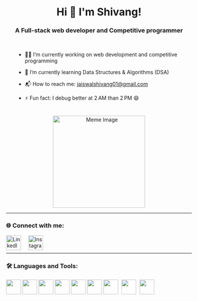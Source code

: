 <h1 align="center">Hi 👋 I'm Shivang!</h1>

<h3 align="center">A Full-stack web developer and Competitive programmer</h3>

<br/>

<div align="center">
  <div style="display: flex; flex-direction: row; justify-content: center; align-items: center; gap: 20px; flex-wrap: wrap;">
  
  <div align="left" style="max-width: 450px;">

- 🧑‍💻 I’m currently working on web development and competitive programming  
- 🌱 I’m currently learning Data Structures & Algorithms (DSA)  
- 📬 How to reach me: [jaiswalshivang01@gmail.com](mailto:jaiswalshivang01@gmail.com)  
- ⚡ Fun fact: I debug better at 2 AM than 2 PM 😄

  </div>

  <div>
    <img src="https://indianmemetemplates.com/wp-content/uploads/mai-merko-sab-ata-hai-mai-expert-hu.jpg" width="250px" alt="Meme Image"/>
  </div>

  </div>
</div>

---

### 🌐 Connect with me:

<a href="https://www.linkedin.com/in/shivang-jaiswal-18809432b" target="_blank">
  <img align="left" alt="LinkedIn" width="40px" style="margin-right:10px" src="https://cdn.jsdelivr.net/gh/devicons/devicon/icons/linkedin/linkedin-original.svg" />
</a>
<a href="https://www.instagram.com/shivangj.xyz?igsh=bzl6aTd6eHp1OWYx&utm_source=ig_contact_invite" target="_blank">
  <img align="left" alt="Instagram" width="40px" style="margin-left:10px" src="https://cdn-icons-png.flaticon.com/512/174/174855.png" />
</a>

<br><br>

---

### 🛠️ Languages and Tools:

<img src="https://cdn.jsdelivr.net/gh/devicons/devicon/icons/c/c-original.svg" width="40px"/>
<img src="https://cdn.jsdelivr.net/gh/devicons/devicon/icons/cplusplus/cplusplus-original.svg" width="40px"/>
<img src="https://cdn.jsdelivr.net/gh/devicons/devicon/icons/html5/html5-original.svg" width="40px"/>
<img src="https://cdn.jsdelivr.net/gh/devicons/devicon/icons/css3/css3-original.svg" width="40px"/>
<img src="https://cdn.jsdelivr.net/gh/devicons/devicon/icons/javascript/javascript-original.svg" width="40px"/>
<img src="https://cdn.jsdelivr.net/gh/devicons/devicon/icons/python/python-original.svg" width="40px"/>
<img src="https://cdn.jsdelivr.net/gh/devicons/devicon/icons/nodejs/nodejs-original.svg" width="40px"/>
<img src="https://cdn.jsdelivr.net/gh/devicons/devicon/icons/express/express-original.svg" width="40px" style="background-color:white; padding:5px;"/>
<img src="https://cdn.jsdelivr.net/gh/devicons/devicon/icons/react/react-original.svg" width="40px"/>

